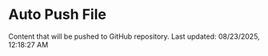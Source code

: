 # Auto Push File

Content that will be pushed to GitHub repository.
Last updated: 08/23/2025, 12:18:27 AM